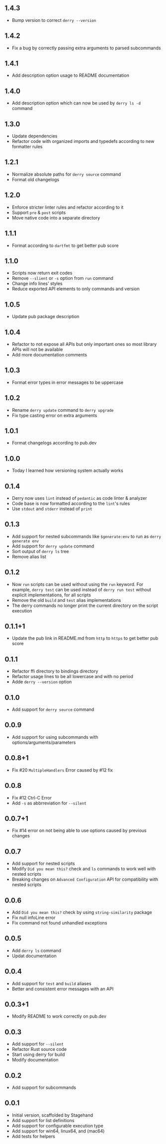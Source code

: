 ## 1.4.3

- Bump version to correct `derry --version`

## 1.4.2

- Fix a bug by correctly passing extra arguments to parsed subcommands

## 1.4.1

- Add description option usage to README documentation

## 1.4.0

- Add description option which can now be used by `derry ls -d` command

## 1.3.0

- Update dependencies
- Refactor code with organized imports and typedefs according to new formatter rules

## 1.2.1

- Normalize absolute paths for `derry source` command
- Format old changelogs

## 1.2.0

- Enforce stricter linter rules and refactor according to it
- Support `pre` & `post` scripts
- Move native code into a separate directory

## 1.1.1

- Format according to `dartfmt` to get better pub score

## 1.1.0

- Scripts now return exit codes
- Remove `--slient` or `-s` option from `run` command
- Change info lines' styles
- Reduce exported API elements to only commands and version

## 1.0.5

- Update pub package description

## 1.0.4

- Refactor to not expose all APIs but only important ones so most library APIs will not be available
- Add more documentation comments

## 1.0.3

- Format error types in error messages to be uppercase

## 1.0.2

- Rename `derry update` command to `derry upgrade`
- Fix type casting error on extra arguments

## 1.0.1

- Format changelogs according to pub.dev

## 1.0.0

- Today I learned how versioning system actually works

## 0.1.4

- Derry now uses `lint` instead of `pedantic` as code linter & analyzer
- Code base is now formatted according to the `lint`'s rules
- Use `stdout` and `stderr` instead of `print`

## 0.1.3

- Add support for nested subcommands like `$generate:env` to run as `derry generate env`
- Add support for `derry update` command
- Sort output of `derry ls` tree
- Remove alias list

## 0.1.2

- Now `run` scripts can be used without using the `run` keyword. For example, `derry test` can be used instead of `derry run test` without explicit implementations, for all scripts
- Remove the old `build` and `test` alias implementations
- The derry commands no longer print the current directory on the script execution

## 0.1.1+1

- Update the pub link in README.md from `http` to `https` to get better pub score

## 0.1.1

- Refactor ffi directory to bindings directory
- Refactor usage lines to be all lowercase and with no period
- Adde `derry --version` option

## 0.1.0

- Add support for `derry source` command

## 0.0.9

- Add support for using subcommands with options/arguments/parameters

## 0.0.8+1

- Fix #20 `MultipleHandlers` Error caused by #12 fix

## 0.0.8

- Fix #12 Ctrl-C Error
- Add `-s` as abbrreviation for `--silent`

## 0.0.7+1

- Fix #14 error on not being able to use options caused by previous changes

## 0.0.7

- Add support for nested scripts
- Modify `Did you mean this?` check and `ls` commands to work well with nested scripts
- Breaking changes on `Advanced Configuration` API for compatibility with nested scripts

## 0.0.6

- Add `Did you mean this?` check by using `string-similarity` package
- Fix null infoLine error
- Fix command not found unhandled exceptions

## 0.0.5

- Add `derry ls` command
- Updat documentation

## 0.0.4

- Add support for `test` and `build` aliases
- Better and consistent error messages with an API

## 0.0.3+1

- Modify README to work correctly on pub.dev

## 0.0.3

- Add support for `--silent`
- Refactor Rust source code
- Start using derry for build
- Modify documentation

## 0.0.2

- Add support for subcommands

## 0.0.1

- Initial version, scaffolded by Stagehand
- Add support for list definitions
- Add support for configurable execution type
- Add support for win64, linux64, and (mac64)
- Add tests for helpers
